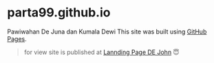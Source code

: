# parta99.github.io
Pawiwahan De Juna dan Kumala Dewi
 This site was built using [GitHub Pages](https://pages.github.com/).

> for view
site is published at [Lannding Page DE John](https://parta99.github.io/) :innocent:
